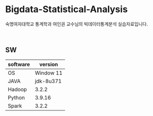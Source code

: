 # Bigdata-Statistical-Analysis
숙명여자대학교 통계학과 여인권 교수님의 빅데이터통계분석 실습자료입니다.

<br>

## SW
|software|version|
|---|---|
|OS|Window 11|
|JAVA|jdk-8u371|
|Hadoop|3.2.2|
|Python|3.9.16|
|Spark|3.2.2|
